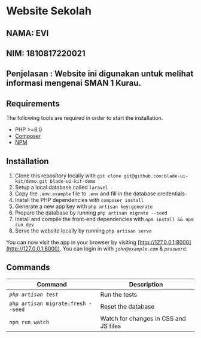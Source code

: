 # Website Sekolah
## NAMA: EVI
## NIM: 1810817220021
## Penjelasan : Website ini digunakan untuk melihat informasi mengenai SMAN 1 Kurau. 

## Requirements

The following tools are required in order to start the installation.

- PHP >=8.0
- [Composer](https://getcomposer.org/download/)
- [NPM](https://docs.npmjs.com/downloading-and-installing-node-js-and-npm)

## Installation

1. Clone this repository locally with `git clone git@github.com:blade-ui-kit/demo.git blade-ui-kit-demo`
2. Setup a local database called `laravel`
3. Copy the `.env.example` file to `.env` and fill in the database credentials
4. Install the PHP dependencies with `composer install`
5. Generate a new app key with `php artisan key:generate`
6. Prepare the database by running `php artisan migrate --seed`
7. Install and compile the front-end dependencies with `npm install && npm run dev`
8. Serve the website locally by running `php artisan serve`

You can now visit the app in your browser by visiting [http://127.0.0.1:8000](http://127.0.0.1:8000). You can login in with *`john@example.com`* & *`password`*.

## Commands

Command | Description
--- | ---
*`php artisan test`* | Run the tests
`php artisan migrate:fresh --seed` | Reset the database
`npm run watch` | Watch for changes in CSS and JS files
